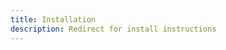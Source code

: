 ```yaml
---
title: Installation
description: Redirect for install instructions
---
```


<script setup>
if (!import.meta.env.SSR) window.location.assign('https://docs.lando.dev/install/');
</script>
